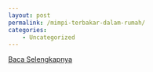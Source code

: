 ```yaml
---
layout: post
permalink: /mimpi-terbakar-dalam-rumah/
categories:
    - Uncategorized
---
```


[Baca Selengkapnya](/04)